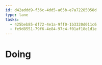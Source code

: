 ```yaml
---
id: d42addd9-f36c-4dd5-a65b-e7a72285058d
type: lane
tasks:
  - 425beb85-df72-4e1a-9ff0-1b3320d011c6
  - fe9d8551-79f6-4e84-97c4-f01af18e1d1e
---
```


# Doing
